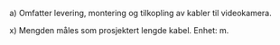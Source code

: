 a) Omfatter levering, montering og tilkopling av kabler til videokamera.

x) Mengden måles som prosjektert lengde kabel. Enhet: m.

